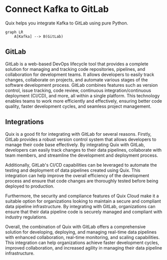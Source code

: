 # Connect Kafka to GitLab

Quix helps you integrate Kafka to GitLab using pure Python.

```mermaid
graph LR
    A[Kafka] --> B(GitLab)
```

## GitLab

GitLab is a web-based DevOps lifecycle tool that provides a complete solution for managing and tracking code repositories, pipelines, and collaboration for development teams. It allows developers to easily track changes, collaborate on projects, and automate various stages of the software development process. GitLab combines features such as version control, issue tracking, code review, continuous integration/continuous deployment (CI/CD), and more, all within a single platform. This technology enables teams to work more efficiently and effectively, ensuring better code quality, faster development cycles, and seamless project management.

## Integrations

Quix is a good fit for integrating with GitLab for several reasons. Firstly, GitLab provides a robust version control system that allows developers to manage their code base effectively. By integrating Quix with GitLab, developers can easily track changes to their data pipelines, collaborate with team members, and streamline the development and deployment process.

Additionally, GitLab's CI/CD capabilities can be leveraged to automate the testing and deployment of data pipelines created using Quix. This integration can help improve the overall efficiency of the development process and ensure that code changes are thoroughly tested before being deployed to production.

Furthermore, the security and compliance features of Quix Cloud make it a suitable option for organizations looking to maintain a secure and compliant data pipeline infrastructure. By integrating with GitLab, organizations can ensure that their data pipeline code is securely managed and compliant with industry regulations.

Overall, the combination of Quix with GitLab offers a comprehensive solution for developing, deploying, and managing real-time data pipelines with enhanced collaboration, real-time monitoring, and scaling capabilities. This integration can help organizations achieve faster development cycles, improved collaboration, and increased agility in managing their data pipeline infrastructure.

